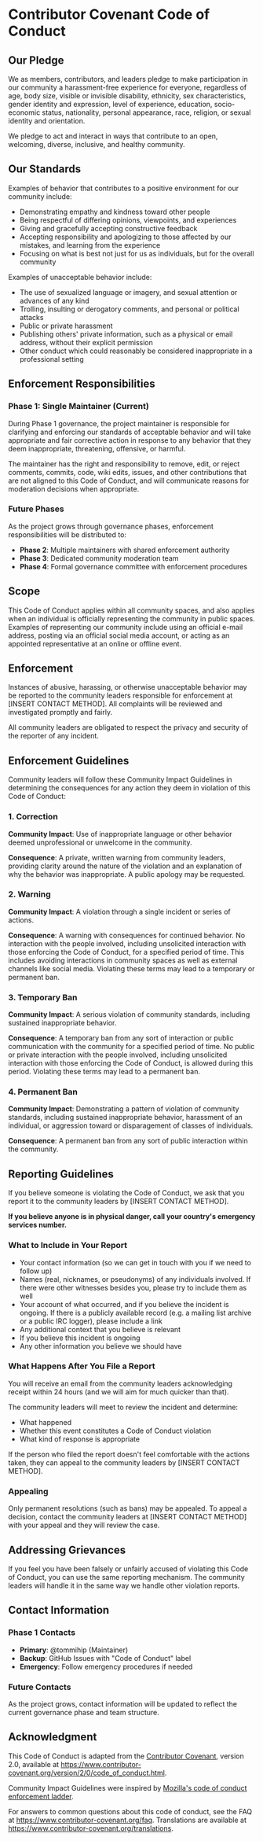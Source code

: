 # Contributor Covenant Code of Conduct

## Our Pledge

We as members, contributors, and leaders pledge to make participation in our
community a harassment-free experience for everyone, regardless of age, body
size, visible or invisible disability, ethnicity, sex characteristics, gender
identity and expression, level of experience, education, socio-economic status,
nationality, personal appearance, race, religion, or sexual identity
and orientation.

We pledge to act and interact in ways that contribute to an open, welcoming,
diverse, inclusive, and healthy community.

## Our Standards

Examples of behavior that contributes to a positive environment for our
community include:

* Demonstrating empathy and kindness toward other people
* Being respectful of differing opinions, viewpoints, and experiences
* Giving and gracefully accepting constructive feedback
* Accepting responsibility and apologizing to those affected by our mistakes,
  and learning from the experience
* Focusing on what is best not just for us as individuals, but for the
  overall community

Examples of unacceptable behavior include:

* The use of sexualized language or imagery, and sexual attention or
  advances of any kind
* Trolling, insulting or derogatory comments, and personal or political attacks
* Public or private harassment
* Publishing others' private information, such as a physical or email
  address, without their explicit permission
* Other conduct which could reasonably be considered inappropriate in a
  professional setting

## Enforcement Responsibilities

### Phase 1: Single Maintainer (Current)

During Phase 1 governance, the project maintainer is responsible for clarifying and enforcing our standards of acceptable behavior and will take appropriate and fair corrective action in response to any behavior that they deem inappropriate, threatening, offensive, or harmful.

The maintainer has the right and responsibility to remove, edit, or reject comments, commits, code, wiki edits, issues, and other contributions that are not aligned to this Code of Conduct, and will communicate reasons for moderation decisions when appropriate.

### Future Phases

As the project grows through governance phases, enforcement responsibilities will be distributed to:

- **Phase 2**: Multiple maintainers with shared enforcement authority
- **Phase 3**: Dedicated community moderation team
- **Phase 4**: Formal governance committee with enforcement procedures

## Scope

This Code of Conduct applies within all community spaces, and also applies when
an individual is officially representing the community in public spaces.
Examples of representing our community include using an official e-mail address,
posting via an official social media account, or acting as an appointed
representative at an online or offline event.

## Enforcement

Instances of abusive, harassing, or otherwise unacceptable behavior may be
reported to the community leaders responsible for enforcement at
[INSERT CONTACT METHOD].
All complaints will be reviewed and investigated promptly and fairly.

All community leaders are obligated to respect the privacy and security of the
reporter of any incident.

## Enforcement Guidelines

Community leaders will follow these Community Impact Guidelines in determining
the consequences for any action they deem in violation of this Code of Conduct:

### 1. Correction

**Community Impact**: Use of inappropriate language or other behavior deemed
unprofessional or unwelcome in the community.

**Consequence**: A private, written warning from community leaders, providing
clarity around the nature of the violation and an explanation of why the
behavior was inappropriate. A public apology may be requested.

### 2. Warning

**Community Impact**: A violation through a single incident or series
of actions.

**Consequence**: A warning with consequences for continued behavior. No
interaction with the people involved, including unsolicited interaction with
those enforcing the Code of Conduct, for a specified period of time. This
includes avoiding interactions in community spaces as well as external channels
like social media. Violating these terms may lead to a temporary or
permanent ban.

### 3. Temporary Ban

**Community Impact**: A serious violation of community standards, including
sustained inappropriate behavior.

**Consequence**: A temporary ban from any sort of interaction or public
communication with the community for a specified period of time. No public or
private interaction with the people involved, including unsolicited interaction
with those enforcing the Code of Conduct, is allowed during this period.
Violating these terms may lead to a permanent ban.

### 4. Permanent Ban

**Community Impact**: Demonstrating a pattern of violation of community
standards, including sustained inappropriate behavior, harassment of an
individual, or aggression toward or disparagement of classes of individuals.

**Consequence**: A permanent ban from any sort of public interaction within
the community.

## Reporting Guidelines

If you believe someone is violating the Code of Conduct, we ask that you report it to the community leaders by [INSERT CONTACT METHOD].

**If you believe anyone is in physical danger, call your country's emergency services number.**

### What to Include in Your Report

- Your contact information (so we can get in touch with you if we need to follow up)
- Names (real, nicknames, or pseudonyms) of any individuals involved. If there were other witnesses besides you, please try to include them as well
- Your account of what occurred, and if you believe the incident is ongoing. If there is a publicly available record (e.g. a mailing list archive or a public IRC logger), please include a link
- Any additional context that you believe is relevant
- If you believe this incident is ongoing
- Any other information you believe we should have

### What Happens After You File a Report

You will receive an email from the community leaders acknowledging receipt within 24 hours (and we will aim for much quicker than that).

The community leaders will meet to review the incident and determine:
- What happened
- Whether this event constitutes a Code of Conduct violation
- What kind of response is appropriate

If the person who filed the report doesn't feel comfortable with the actions taken, they can appeal to the community leaders by [INSERT CONTACT METHOD].

### Appealing

Only permanent resolutions (such as bans) may be appealed. To appeal a decision, contact the community leaders at [INSERT CONTACT METHOD] with your appeal and they will review the case.

## Addressing Grievances

If you feel you have been falsely or unfairly accused of violating this Code of Conduct, you can use the same reporting mechanism. The community leaders will handle it in the same way we handle other violation reports.

## Contact Information

### Phase 1 Contacts

- **Primary**: @tommihip (Maintainer)
- **Backup**: GitHub Issues with "Code of Conduct" label
- **Emergency**: Follow emergency procedures if needed

### Future Contacts

As the project grows, contact information will be updated to reflect the current governance phase and team structure.

## Acknowledgment

This Code of Conduct is adapted from the [Contributor Covenant](https://www.contributor-covenant.org),
version 2.0, available at
https://www.contributor-covenant.org/version/2/0/code_of_conduct.html.

Community Impact Guidelines were inspired by [Mozilla's code of conduct enforcement ladder](https://github.com/mozilla/diversity).

For answers to common questions about this code of conduct, see
the FAQ at https://www.contributor-covenant.org/faq. Translations are available
at https://www.contributor-covenant.org/translations. 